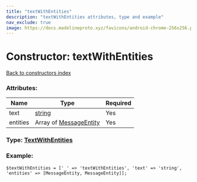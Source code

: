 ```yaml
---
title: "textWithEntities"
description: "textWithEntities attributes, type and example"
nav_exclude: true
image: https://docs.madelineproto.xyz/favicons/android-chrome-256x256.png
---
```

# Constructor: textWithEntities  
[Back to constructors index](/API_docs/constructors/index.html)



### Attributes:

| Name     |    Type       | Required |
|----------|---------------|----------|
|text|[string](/API_docs/types/string.html) | Yes|
|entities|Array of [MessageEntity](/API_docs/types/MessageEntity.html) | Yes|



### Type: [TextWithEntities](/API_docs/types/TextWithEntities.html)


### Example:

```
$textWithEntities = ['_' => 'textWithEntities', 'text' => 'string', 'entities' => [MessageEntity, MessageEntity]];
```  
